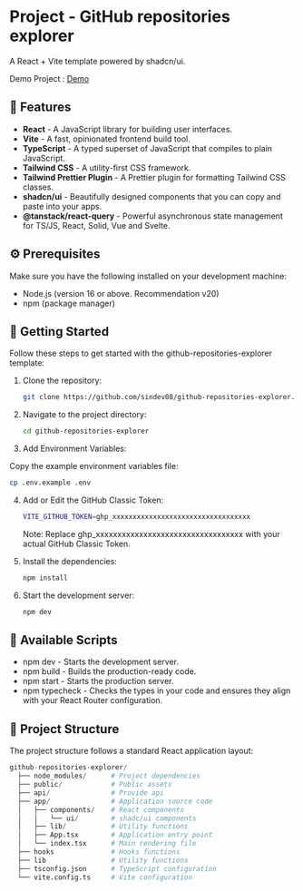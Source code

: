 # Project - GitHub repositories explorer

A React + Vite template powered by shadcn/ui.

Demo Project : [Demo](https://github-repositories-explorer-neon.vercel.app/)

## 🎉 Features

- **React** - A JavaScript library for building user interfaces.
- **Vite** - A fast, opinionated frontend build tool.
- **TypeScript** - A typed superset of JavaScript that compiles to plain JavaScript.
- **Tailwind CSS** - A utility-first CSS framework.
- **Tailwind Prettier Plugin** - A Prettier plugin for formatting Tailwind CSS classes.
- **shadcn/ui** - Beautifully designed components that you can copy and paste into your apps.
- **@tanstack/react-query** - Powerful asynchronous state management for TS/JS, React, Solid, Vue and Svelte.

## ⚙️ Prerequisites

Make sure you have the following installed on your development machine:

- Node.js (version 16 or above. Recommendation v20)
- npm (package manager)

## 🚀 Getting Started

Follow these steps to get started with the github-repositories-explorer template:

1. Clone the repository:

   ```bash
   git clone https://github.com/sindev08/github-repositories-explorer.git
   ```

2. Navigate to the project directory:

   ```bash
   cd github-repositories-explorer
   ```

3. Add Environment Variables:

Copy the example environment variables file:

```bash
cp .env.example .env
```

4. Add or Edit the GitHub Classic Token:

   ```bash
   VITE_GITHUB_TOKEN=ghp_xxxxxxxxxxxxxxxxxxxxxxxxxxxxxxxxxx
   ```

   Note: Replace ghp_xxxxxxxxxxxxxxxxxxxxxxxxxxxxxxxxxx with your actual GitHub Classic Token.

5. Install the dependencies:

   ```bash
   npm install
   ```

6. Start the development server:

   ```bash
   npm dev
   ```

## 📜 Available Scripts

- npm dev - Starts the development server.
- npm build - Builds the production-ready code.
- npm start - Starts the production server.
- npm typecheck - Checks the types in your code and ensures they align with your React Router configuration.

## 📂 Project Structure

The project structure follows a standard React application layout:

```python
github-repositories-explorer/
  ├── node_modules/      # Project dependencies
  ├── public/            # Public assets
  ├── api/               # Provide api
  ├── app/               # Application source code
  │   ├── components/    # React components
  │   │   └── ui/        # shadc/ui components
  │   ├── lib/           # Utility functions
  │   ├── App.tsx        # Application entry point
  │   └── index.tsx      # Main rendering file
  ├── hooks              # Hooks functions
  ├── lib                # Utility functions
  ├── tsconfig.json      # TypeScript configuration
  └── vite.config.ts     # Vite configuration
```
